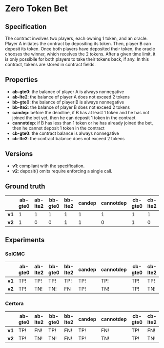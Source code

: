 # Zero Token Bet
## Specification
The contract involves two players, each owning 1 token, and an oracle. Player A initiates the contract by depositing its token. Then, player B can deposit its token. Once both players have deposited their token, the oracle chooses the winner, which receives the 2 tokens. After a given time limit, it is only possibile for both players to take their tokens back, if any. In this contract, tokens are stored in contract fields.

## Properties
- **ab-gte0**: the balance of player A is always nonnegative
- **ab-lte2**: the balance of player A does not exceed 2 tokens
- **bb-gte0**: the balance of player B is always nonnegative
- **bb-lte2**: the balance of player B does not exceed 2 tokens
- **candep**: before the deadline, if B has at least 1 token and he has not joined the bet yet, then he can deposit 1 token in the contract
- **cannotdep**: if B has less than 1 token or he has already joined the bet, then he cannot deposit 1 token in the contract
- **cb-gte0**: the contract balance is always nonnegative
- **cb-lte2**: the contract balance does not exceed 2 tokens

## Versions
- **v1**: compliant with the specification.
- **v2**: deposit() omits require enforcing a single call.

## Ground truth
|        | ab-gte0   | ab-lte2   | bb-gte0   | bb-lte2   | candep    | cannotdep | cb-gte0   | cb-lte2   |
|--------|-----------|-----------|-----------|-----------|-----------|-----------|-----------|-----------|
| **v1** | 1         | 1         | 1         | 1         | 1         | 1         | 1         | 1         |
| **v2** | 1         | 0         | 0         | 1         | 1         | 0         | 1         | 0         |
 

## Experiments
### SolCMC
|        | ab-gte0   | ab-lte2   | bb-gte0   | bb-lte2   | candep    | cannotdep | cb-gte0   | cb-lte2   |
|--------|-----------|-----------|-----------|-----------|-----------|-----------|-----------|-----------|
| **v1** | TP!       | TP!       | TP!       | TP!       | TP!       | TP!       | TP!       | TP!       |
| **v2** | TP!       | TN!       | TN!       | FN        | TP!       | TN!       | TP!       | TN!       |
 

### Certora
|        | ab-gte0   | ab-lte2   | bb-gte0   | bb-lte2   | candep    | cannotdep | cb-gte0   | cb-lte2   |
|--------|-----------|-----------|-----------|-----------|-----------|-----------|-----------|-----------|
| **v1** | TP!       | FN!       | TP!       | FN!       | TP!       | FN!       | TP!       | FN!       |
| **v2** | TP!       | TN!       | TN!       | FN!       | TP!       | TN!       | TP!       | TN!       |
 
